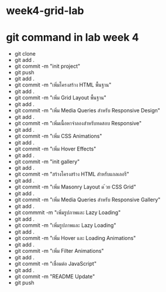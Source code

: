 # week4-grid-lab
# git command in lab week 4
- git clone
- git add .
- git commit -m "init project"
- git push
- git add .
- git commit -m "เพิ่มโครงสร้าง HTML พื้นฐาน"
- git add .
- git commit -m "เพิ่ม Grid Layout พื้นฐาน"
- git add .
- git commit -m "เพิ่ม Media Queries สำหรับ Responsive Design"
- git add .
- git commit -m "เพิ่มเนื้อหาจําลองสำหรับทดสอบ Responsive" 
- git add .
- git commit -m "เพิ่ม CSS Animations"
- git add .
- git commit -m "เพิ่ม Hover Effects"
- git add .
- git commit -m "init gallery"
- git add .
- git commit -m "สร้างโครงสร้าง HTML สำหรับแกลเลอรี"
- git add .
- git commit -m "เพิ่ม Masonry Layout ด ้วย CSS Grid"
- git add .
- git commit -m "เพิ่ม Media Queries สำหรับ Responsive Gallery"
- git add .
- git commmit -m "เพิ่มรูปภาพและ Lazy Loading"
- git add .
- git commit -m "เพิ่มรูปภาพและ Lazy Loading"
- git add .
- git commit -m "เพิ่ม Hover และ Loading Animations"
- git add .
- git commit -m "เพิ่ม Filter Animations"
- git add .
- git commit -m "เชื่อมต่อ JavaScript"
- git add .
- git commit -m "README Update"
- git push